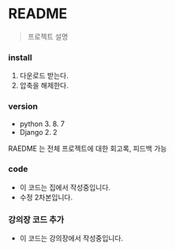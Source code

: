 # README
> 프로젝트 설명

### install
1. 다운로드 받는다.
2. 압축을 해제한다. 

### version
- python 3. 8. 7
- Django 2. 2

 RAEDME 는 전체 프로젝트에 대한 회고록, 피드백 가능


 ### code
- 이 코드는 집에서 작성중입니다.
- 수정 2차본입니다.

### 강의장 코드 추가 
- 이 코드는 강의장에서 작성중입니다.